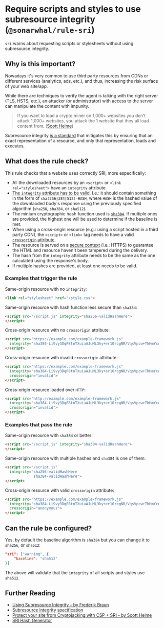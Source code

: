 # Require scripts and styles to use subresource integrity (`@sonarwhal/rule-sri`)

`sri` warns about requesting scripts or stylesheets without using subresource
integrity.

## Why is this important?

Nowadays it's very common to use third party resources from CDNs or different
services (analytics, ads, etc.), and thus, increasing the risk surface of your
web site/app.

While there are techniques to verify the agent is talking with the right server
(TLS, HSTS, etc.), an attacker (or administrator) with access to the server can
manipulate the content with impunity.

> If you want to load a crypto miner on 1,000+ websites you don't attack 1,000+
websites, you attack the 1 website that they all load content from.
([Scott Helme][weak link])

Subresource integrity [is a standard][sri spec] that mitigates this by ensuring
that an exact representation of a resource, and only that representation, loads
and executes.

## What does the rule check?

This rule checks that a website uses correctly SRI, more especifically:

* All the downloaded resources by an `<script>` or `<link rel="stylesheet">`
  have an `integrity` attribute.
* [The `integrity` attribute has to be valid][sri format]. I.e.: it should
  contain something in the form of `sha(256|384|512)-HASH`, where `HASH` is
  the hashed value of the downlaoded body's response using the previously
  specified algorithm (`sha256`, `sha384`, or `sha512`).
* The minium cryptographic hash function used is [`sha384`][collisions].
  If multiple ones are provided, the highest one will be used to determine if
  the baseline is met.
* When using a cross-origin resource (e.g.: using a script hosted in a third
  party CDN), the `<script>` or `<link>` tag needs to have a valid
  [`crossorigin` attribute][crossorigin].
* The resource is served on a [secure context][secure context] (i.e.: HTTPS) to
  guarantee the HTML and resource haven't been tampered during the delivery.
* The hash from the `integrity` attribute needs to be the same as the one
  calculated using the response's body.
* If multiple hashes are provided, at least one needs to be valid.

### Examples that **trigger** the rule

Same-origin resource with no `integrity`:

```html
<link rel="stylesheet" href="/style.css">
```

Same-origin resource with hash function less secure than `sha384`:

```html
<script src="/script.js" integrity="sha256-validHashHere">
</script>
```

Cross-origin resource with no `crossorigin` attribute:

```html
<script src="https://example.com/example-framework.js"
  integrity="sha384-Li9vy3DqF8tnTXuiaAJuML3ky+er10rcgNR/VqsVpcw+ThHmYcwiB1pbOxEbzJr7">
</script>
```

Cross-origin resource with invalid `crossorigin` attribute:

```html
<script src="https://example.com/example-framework.js"
  integrity="sha384-Li9vy3DqF8tnTXuiaAJuML3ky+er10rcgNR/VqsVpcw+ThHmYcwiB1pbOxEbzJr7"
  crossorigin="invalid">
</script>
```

Cross-origin resource loaded over `HTTP`:

```html
<script src="http://example.com/example-framework.js"
  integrity="sha384-Li9vy3DqF8tnTXuiaAJuML3ky+er10rcgNR/VqsVpcw+ThHmYcwiB1pbOxEbzJr7"
  crossorigin="invalid">
</script>
```

### Examples that **pass** the rule

Same-origin resource with `sha384` or better:

```html
<script src="/script.js" integrity="sha384-validHashHere">
</script>
```

Same-origin resource with multiple hashes and `sha384` is one of them:

```html
<script src="/script.js"
  integrity="sha256-validHashHere
             sha384-validHashHere">
</script>
```

Cross-origin resource with valid `crossorigin` attribute:

```html
<script src="https://example.com/example-framework.js"
  integrity="sha384-Li9vy3DqF8tnTXuiaAJuML3ky+er10rcgNR/VqsVpcw+ThHmYcwiB1pbOxEbzJr7"
  crossorigin="anonymous">
</script>
```

## Can the rule be configured?

Yes, by default the baseline algorithm is `sha384` but you can change it to
`sha256`, or `sha512`:

```json
"sri": ["warning", {
    "baseline": "sha512"
}]
```

The above will validate that the `integrity` of all scripts and styles use
`sha512`.

## Further Reading

* [Using Subresource Integrity - by Frederik Braun][using sri]
* [Subresource Integrity specification][sri spec]
* [Protect your site from Cryptojacking with CSP + SRI - by Scott Helme][prevent cryptojacking]
* [SRI Hash Generator][srihash generator]

<!-- Link labels: -->

[collisions]: https://w3c.github.io/webappsec-subresource-integrity/#hash-collision-attacks
[crossorigin]: https://w3c.github.io/webappsec-subresource-integrity/#is-response-eligible
[prevent cryptojacking]: https://scotthelme.co.uk/protect-site-from-cryptojacking-csp-sri/
[secure context]: https://w3c.github.io/webappsec-subresource-integrity/#non-secure-contexts
[sri format]: https://w3c.github.io/webappsec-subresource-integrity/#resource-integrity
[sri spec]: https://w3c.github.io/webappsec-subresource-integrity/
[srihash generator]: https://www.srihash.org/
[using sri]: https://frederik-braun.com/using-subresource-integrity.html
[weak link]: https://scotthelme.co.uk/protect-site-from-cryptojacking-csp-sri/#theweaklink
